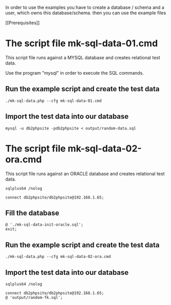In order to use the examples you have to create a database / schema and a user, which owns this database/schema. then you can use the example files

[[Prerequisites]]

# The script file mk-sql-data-01.cmd

This script file runs against a MYSQL database and creates relational test data. 

Use the program "mysql" in order to execute the SQL commands.

## Run the example script and create the test data
```
./mk-sql-data.php --cfg mk-sql-data-01.cmd
```

## Import the test data into our database
```
mysql -u db2phpsite -pdb2phpsite < output/random-data.sql
```

# The script file mk-sql-data-02-ora.cmd

This script file runs against an ORACLE database and creates relational test data. 

```
sqlplus64 /nolog

connect db2phpsite/db2phpsite@192.168.1.65;
```

## Fill the database
```
@ './mk-sql-data-init-oracle.sql';
exit;
```

## Run the example script and create the test data
```
./mk-sql-data.php --cfg mk-sql-data-02-ora.cmd
```

## Import the test data into our database
```
sqlplus64 /nolog

connect db2phpsite/db2phpsite@192.168.1.65;
@ 'output/random-fk.sql';
```


